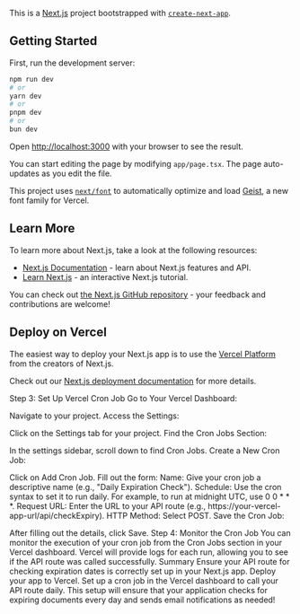 This is a [Next.js](https://nextjs.org) project bootstrapped with [`create-next-app`](https://nextjs.org/docs/app/api-reference/cli/create-next-app).

## Getting Started

First, run the development server:

```bash
npm run dev
# or
yarn dev
# or
pnpm dev
# or
bun dev
```

Open [http://localhost:3000](http://localhost:3000) with your browser to see the result.

You can start editing the page by modifying `app/page.tsx`. The page auto-updates as you edit the file.

This project uses [`next/font`](https://nextjs.org/docs/app/building-your-application/optimizing/fonts) to automatically optimize and load [Geist](https://vercel.com/font), a new font family for Vercel.

## Learn More

To learn more about Next.js, take a look at the following resources:

- [Next.js Documentation](https://nextjs.org/docs) - learn about Next.js features and API.
- [Learn Next.js](https://nextjs.org/learn) - an interactive Next.js tutorial.

You can check out [the Next.js GitHub repository](https://github.com/vercel/next.js) - your feedback and contributions are welcome!

## Deploy on Vercel

The easiest way to deploy your Next.js app is to use the [Vercel Platform](https://vercel.com/new?utm_medium=default-template&filter=next.js&utm_source=create-next-app&utm_campaign=create-next-app-readme) from the creators of Next.js.

Check out our [Next.js deployment documentation](https://nextjs.org/docs/app/building-your-application/deploying) for more details.


Step 3: Set Up Vercel Cron Job
Go to Your Vercel Dashboard:

Navigate to your project.
Access the Settings:

Click on the Settings tab for your project.
Find the Cron Jobs Section:

In the settings sidebar, scroll down to find Cron Jobs.
Create a New Cron Job:

Click on Add Cron Job.
Fill out the form:
Name: Give your cron job a descriptive name (e.g., "Daily Expiration Check").
Schedule: Use the cron syntax to set it to run daily. For example, to run at midnight UTC, use 0 0 * * *.
Request URL: Enter the URL to your API route (e.g., https://your-vercel-app-url/api/checkExpiry).
HTTP Method: Select POST.
Save the Cron Job:

After filling out the details, click Save.
Step 4: Monitor the Cron Job
You can monitor the execution of your cron job from the Cron Jobs section in your Vercel dashboard.
Vercel will provide logs for each run, allowing you to see if the API route was called successfully.
Summary
Ensure your API route for checking expiration dates is correctly set up in your Next.js app.
Deploy your app to Vercel.
Set up a cron job in the Vercel dashboard to call your API route daily.
This setup will ensure that your application checks for expiring documents every day and sends email notifications as needed!